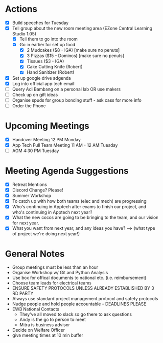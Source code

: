 # Actions
- [x] Build speeches for Tuesday
- [x] Tell group about the new room meeting area (EZone Central Learning Studio 1.05)
    - [x] Tell them to go into the room
    - [x] Go in earlier for set up food
        - [x] 2 Mudcakes ($8 - IGA) [make sure no penuts]
        - [x] 3 Pizzas ($15 - Dominos) [make sure no penuts]
        - [x] Tissues ($3 - IGA)
        - [x] Cake Cutting Knife (Robert)
        - [x] Hand Sanitizer (Robert)
- [x] Set up google drive adgenda
- [x] Log into official app tech email
- [ ] Query Adi Bambang on a personal lab OR use makers
- [ ] Check up on gift ideas 
- [ ] Organise spuds for group bonding stuff - ask cass for more info
- [ ] Order the Phone

# Upcoming Meetings
- [x] Handover Meeting 12 PM Monday
- [x] App Tech Full Team Meeting 11 AM - 12 AM Tuesday
- [ ] AGM 4:30 PM Tuesday

# Meeting Agenda Suggestions
- [x] Retreat Mentions
- [x] Discord Change? Please!
- [x] Summer Workshop
- [x] To catch up with how both teams (elec and mech) are progressing
- [x] Who's continuing in Apptech after exams to finish our project, and who's continuing in Apptech next year?
- [x] What the new cocos are going to be bringing to the team, and our vision for next year.
- [x] What you want from next year, and any ideas you have? --> (what type of project we're doing next year!)

# General Notes
- Group meetings must be less than an hour
- Organise Workshop w/ Git and Python Analysis
- Use box for offical documents to national etc. (i.e. reimbursement)
- Choose team leads for electrical teams
- ENSURE SAFETY PROTOCOLS UNLESS ALREADY ESTABLISHED BY 3 RD PARTY
- Always use standard project management protocol and safety protocols
- Nudge people and hold people accountable - DEADLINES PLEASE
- EWB National Contacts
    - They've all moved to slack so go there to ask questions
    - Andy is the go to person to meet
    - Mitra is business advisor
- Decide on Welfare Officer
- give meeting times at 10 min buffer
